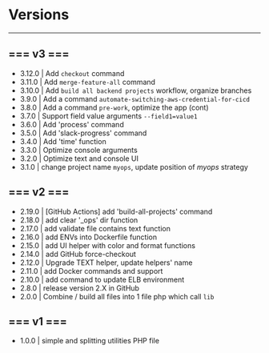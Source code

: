 # Versions

---
## === v3 ===
- 3.12.0 | Add `checkout` command
- 3.11.0 | Add `merge-feature-all` command
- 3.10.0 | Add `build all backend projects` workflow, organize branches
- 3.9.0 | Add a command `automate-switching-aws-credential-for-cicd`
- 3.8.0 | Add a command `pre-work`, optimize the app (cont)
- 3.7.0 | Support field value arguments `--field1=value1`
- 3.6.0 | Add 'process' command
- 3.5.0 | Add 'slack-progress' command
- 3.4.0 | Add 'time' function
- 3.3.0 | Optimize console arguments
- 3.2.0 | Optimize text and console UI
- 3.1.0 | change project name `myops`, update position of *myops* strategy
## === v2 ===
- 2.19.0 | [GitHub Actions] add 'build-all-projects' command
- 2.18.0 | add clear '_ops' dir function
- 2.17.0 | add validate file contains text function
- 2.16.0 | add ENVs into Dockerfile function
- 2.15.0 | add UI helper with color and format functions
- 2.14.0 | add GitHub force-checkout
- 2.12.0 | Upgrade TEXT helper, update helpers' name
- 2.11.0 | add Docker commands and support
- 2.10.0 | add command to update ELB environment
- 2.8.0 | release version 2.X in GitHub
- 2.0.0 | Combine / build all files into 1 file php which call ``lib``
## === v1 ===
- 1.0.0 | simple and splitting utilities PHP file
